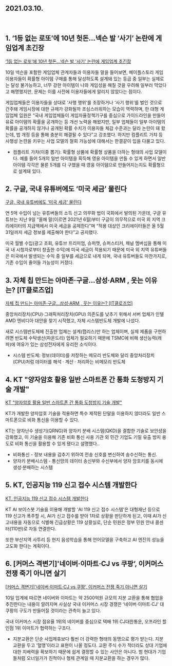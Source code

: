 ## 2021.03.10.

​    

## 1. ‘1등 없는 로또’에 10년 헛돈…넥슨 발 ‘사기’ 논란에 게임업계 초긴장

[‘1등 없는 로또’에 10년 헛돈…넥슨 발 ‘사기’ 논란에 게임업계 초긴장](https://news.naver.com/main/read.nhn?mode=LSD&mid=shm&sid1=105&oid=028&aid=0002535664)

10일 넥슨을 포함한 게임업체 관계자들과 이용자들 말을 들어보면, 메이플스토리 게임 이용자들이 확률형 아이템 구매를 통해 달성하도록 설계돼 있는 등급 중 일부는 실제로는 달성 불가능하고, 너무 강한 아이템이 나와 게임성을 해칠 것을 우려해 일부러 막았다고 해명했지만, 문제는 이를 사전에 이용자들에게 알리지 않았다는 점이다.

게임업체들은 이용자들을 상대로 ‘사행 행위’를 조장하거나 ‘사기 행위’를 벌인 것으로 간주돼 게임시장에 대한 규제가 강화될까 조심스러워하는 모습이 역력하며, 한 대형 게임업체 임원은 “국내 게임업체들이 게임자율정책기구를 중심으로 가이드라인을 만들어 유료 아이템의 확률을 공개하는 등 개선 노력을 해왔지만, 일부 업체들이 일부 아이템의 확률을 공개하지 않거나 공개된 확률 수치가 이용자들 체감 수준과는 달라 논란이 돼 왔는데, 법 개정 등을 통해 충분히 해결될 수 있다”고 강조했다. 하지만 컴플리트 가챠 등 사행성 논란을 키우는 사업 모델의 철회 가능성에 대해서는 한결같이 입을 다물고 있다.

* 컴플리트 가챠(이중 뽑기):  확률형 상품에 확률형 상품을 더하는 형태의 사업 모델이다. 예를 들어 5개의 일반 아이템을 획득해 영웅 아이템을 만들 수 있게 하면서 일반 아이템 각각은 물론 5개를 다 구했을 때 영웅 아이템으로 만들어지는지도 확률형으로 설계돼 있다.



## 2. 구글, 국내 유튜버에도 ‘미국 세금’ 물린다

[구글, 국내 유튜버에도 ‘미국 세금’ 물린다](https://news.naver.com/main/read.nhn?mode=LSD&mid=shm&sid1=105&oid=092&aid=0002215647)

연 5억 수입이 넘는 유튜버들의 소득 신고 의무화 법이 국회에서 발의된 가운데, 구글 유튜브는 지난 9일 “올해 말(이르면 2021년 6월)부터 구글이 의무적으로 미국 외 지역 크리에이터의 지급액에서 미국 세금을 공제한다”며 “적용 대상인 크리에이터들은 올 5월31일까지 세금 정보를 제출해야 한다”고 공지했다.

미국 월별 수입(광고 조회, 유튜브 프리미엄, 슈퍼챗, 슈퍼스티커, 채널 멤버십을 통해 미국 내 시청자로부터 창출한 수익)에 미국 세금이 적용되기 때문에 미국 외 지역 유튜버들은 미국에서 발생되는 수익 중 일부를 세금으로 내게 되며, 국내 유튜버들도 마찬가지로, 기존 수입이 줄어들 가능성이 커졌다.



## 3. 자체 칩 만드는 아마존·구글…삼성·ARM , 웃는 이유는? [IT클로즈업]

[자체 칩 만드는 아마존·구글…삼성·ARM , 웃는 이유는? [IT클로즈업]](https://news.naver.com/main/read.nhn?mode=LSD&mid=shm&sid1=105&oid=138&aid=0002099640)

중앙처리장치(CPU)·그래픽처리장치(GPU) 의존도를 낮추기 위해서 서버 업체가 인텔 AMD 엔비디아 대안을 찾기 시작했고, 자체 시스템반도체 개발에 나섰다. 

새로 시스템반도체에 진출한 업체는 설계(팹리스)만 하는 업체이며, 실제 제품을 구현하려면 반도체 수탁생산(파운드리) 업체가 필요하기 때문에 TSMC에 비해 생산능력(캐파)에 여유가 있는 삼성전자에게 유리한 소식이다.

* 시스템 반도체: 정보(데이터)를 저장하는 메모리 반도체와 달리 중앙처리장치(CPU)처럼 데이터를 해석 · 계산 · 처리하는 비메모리 반도체



## 4. KT "양자암호 활용 일반 스마트폰 간 통화 도청방지 기술 개발"

[KT "양자암호 활용 일반 스마트폰 간 통화 도청방지 기술 개발"](https://news.naver.com/main/read.nhn?mode=LSD&mid=shm&sid1=105&oid=001&aid=0012250338)

KT가 개발한 양자암호 기술을 적용하면 특수 제작된 단말을 이용하지 않더라도 일반 스마트폰으로 비화 통신을 이용할 수 있다.

KT는 양자난수 생성기(QRNG)와 양자키 분배 시스템(QKD)을 결합한 기술로 보안성을 강화했고, 이 기술을 이용해 기존 비화 통신 사용 기관 외 민간 기업도 기밀 유출 방지 용도로 비화 통신을 활용할 수 있게 됐다고 설명했다..

* 비화통신 - 정보 내용을 감추기 위하여 전송 신호를 변신하여 송수신하는 통신.
* 양자키 분배시스템 - 통신망의 데이터 송신부와 수신부에서 양자 암호키를 동시에 생성·분배하는 시스템



## 5. KT, 인공지능 119 신고 접수 시스템 개발한다

[KT, 인공지능 119 신고 접수 시스템 개발한다](https://news.naver.com/main/read.nhn?mode=LSD&mid=shm&sid1=105&oid=215&aid=0000942620)

KT AI 보이스봇 기술을 이용해 개발할 'AI 119 신고 접수 시스템'은 대형재난 등으로 119 신고가 폭주할 시, AI가 신고 접수를 받아 1차로 상황을 판단하게 된고, 이때 AI가 신고내용을 자동으로 식별해 긴급상황은 119 상황실로, 단순 민원은 정부 민원 안내 콜센터(110번)로 자동 연결한다.

또한 부산지역 사투리 등 현지 음성학습을 통해 언어모델을 구축하고 AI 엔진의 성능을 고도화 한다는 계획이다.



## 6. [커머스 격변기]'네이버‧이마트‧CJ vs 쿠팡‘, 이커머스 전쟁 죽기 아니면 살기

[[커머스 격변기]'네이버‧이마트‧CJ vs 쿠팡‘, 이커머스 전쟁 죽기 아니면 살기](https://news.naver.com/main/read.nhn?mode=LSD&mid=shm&sid1=105&oid=293&aid=0000033730)

10일 업계에 따르면 네이버와 이마트는 약 2500억원 규모의 지분 교환을 통해 협업을 추진한다는 내용이 알려지며 사실상 국내 이커머스 시장 경쟁은 ‘네이버‧이마트‧CJ’ 대 쿠팡의 구도가 만들어질 것이라는 관측이 늘고 있다. 

국내 이커머스 시장 점유율 1위의 네이버를 중심으로 택배 1위 CJ대한통운, 오프라인 할인점 1위 이마트가 협력하는 구조다.

- 지분교환은 단순 사업제휴보다 훨씬 더 강력한 형태의 동맹으로 평가 받는다. 지분교환을 두고 ‘혈맹’이라고 표현이 나올 정도다. 교환 주식 수가 적더라도 상대 기업에 대한 지배력을 확보하기 때문에 쉽게 결정할 수 있는 사안은 아니다. 범 현대가 기업들처럼 오너일가가 친척이나 형제 관계일 때 지분교환을 하는 경우가 많다.

 